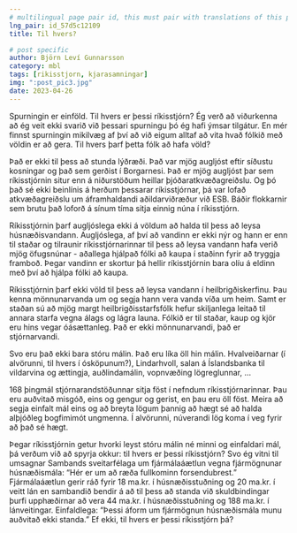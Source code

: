 ```yaml
---
# multilingual page pair id, this must pair with translations of this page. (This name must be unique)
lng_pair: id_57d5c12109
title: Til hvers?

# post specific
author: Björn Leví Gunnarsson
category: mbl
tags: [rikisstjorn, kjarasamningar]
img: ":post_pic3.jpg"
date: 2023-04-26
---
```


Spurningin er einföld. Til hvers er þessi ríkisstjórn? Ég verð að viðurkenna að ég veit ekki svarið við þessari spurningu þó ég hafi ýmsar tilgátur. En mér finnst spurningin mikilvæg af því að við eigum alltaf að vita hvað fólkið með völdin er að gera. Til hvers þarf þetta fólk að hafa völd?

Það er ekki til þess að stunda lýðræði. Það var mjög augljóst eftir síðustu kosningar og það sem gerðist í Borgarnesi. Það er mjög augljóst þar sem ríkisstjórnin situr enn á niðurstöðum heillar þjóðaratkvæðagreiðslu. Og þó það sé ekki beinlínis á herðum þessarar ríkisstjórnar, þá var lofað atkvæðagreiðslu um áframhaldandi aðildarviðræður við ESB. Báðir flokkarnir sem brutu það loforð á sínum tíma sitja einnig núna í ríkisstjórn.

Ríkisstjórnin þarf augljóslega ekki á völdum að halda til þess að leysa húsnæðisvandann. Augljóslega, af því að vandinn er ekki nýr og hann er enn til staðar og tilraunir ríkisstjórnarinnar til þess að leysa vandann hafa verið mjög öfugsnúnar - aðallega hjálpað fólki að kaupa í staðinn fyrir að tryggja framboð. Þegar vandinn er skortur þá hellir ríkisstjórnin bara olíu á eldinn með því að hjálpa fólki að kaupa. 

Ríkisstjórnin þarf ekki völd til þess að leysa vandann í heilbrigðiskerfinu. Þau kenna mönnunarvanda um og segja hann vera vanda víða um heim. Samt er staðan sú að mjög margt heilbrigðisstarfsfólk hefur skiljanlega leitað til annara starfa vegna álags og lágra launa. Fólkið er til staðar, kaup og kjör eru hins vegar óásættanleg. Það er ekki mönnunarvandi, það er stjórnarvandi.

Svo eru það ekki bara stóru málin. Það eru líka öll hin málin. Hvalveiðarnar (í alvörunni, til hvers í ósköpunum?), Lindarhvoll, salan á Íslandsbanka til vildarvina og ættingja, auðlindamálin, vopnvæðing lögreglunnar, … 

168 þingmál stjórnarandstöðunnar sitja föst í nefndum ríkisstjórnarinnar. Þau eru auðvitað misgóð, eins og gengur og gerist, en þau eru öll föst. Meira að segja einfalt mál eins og að breyta lögum þannig að hægt sé að halda alþjóðleg bogfimimót ungmenna. Í alvörunni, núverandi lög koma í veg fyrir að það sé hægt. 

Þegar ríkisstjórnin getur hvorki leyst stóru málin né minni og einfaldari mál, þá verðum við að spyrja okkur: til hvers er þessi ríkisstjórn? Svo ég vitni til umsagnar Sambands sveitarfélaga um fjármálaáætlun vegna fjármögnunar húsnæðismála: “Hér er um að ræða fullkominn forsendubrest.” Fjármálaáætlun gerir ráð fyrir 18 ma.kr. í húsnæðisstuðning og 20 ma.kr. í veitt lán en sambandið bendir á að til þess að standa við skuldbindingar þurfi upphæðirnar að vera 44 ma.kr. í húsnæðisstuðning og 188 ma.kr. í lánveitingar. Einfaldlega: “Þessi áform um fjármögnun húsnæðismála munu auðvitað ekki standa.” Ef ekki, til hvers er þessi ríkisstjórn þá?
